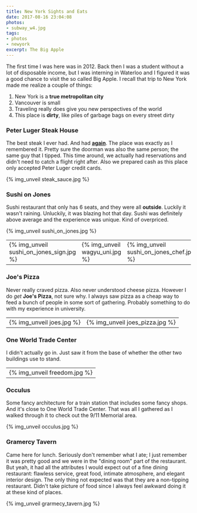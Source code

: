 ```yaml
---
title: New York Sights and Eats
date: 2017-08-16 23:04:08
photos:
- subway_w4.jpg
tags:
- photos
- newyork
excerpt: The Big Apple
---
```

The first time I was here was in 2012. Back then I was a student without a lot of disposable income, but I was interning in Waterloo and I figured it was a good chance to visit the so called Big Apple. I recall that trip to New York made me realize a couple of things:

1. New York is a **true metropolitan city**
2. Vancouver is small
3. Traveling really does give you new perspectives of the world
4. This place is **dirty**, like piles of garbage bags on every street dirty

### Peter Luger Steak House
The best steak I ever had. And had **[again](/peterluger)**. The place was exactly as I remembered it. Pretty sure the doorman was also the same person; the same guy that I tipped. This time around, we actually had reservations and didn't need to catch a flight right after. Also we prepared cash as this place only accepted Peter Luger credit cards.

{% img_unveil steak_sauce.jpg %}

### Sushi on Jones
Sushi restaurant that only has 6 seats, and they were all **outside**. Luckily it wasn't raining. Unluckily, it was blazing hot that day. Sushi was definitely above average and the experience was unique. Kind of overpriced.

{% img_unveil sushi_on_jones.jpg %}

| | | |
|-|-|-|
| {% img_unveil sushi_on_jones_sign.jpg %} | {% img_unveil wagyu_uni.jpg %} | {% img_unveil sushi_on_jones_chef.jpg %} |

### Joe's Pizza
Never really craved pizza. Also never understood cheese pizza. However I do _get_ **Joe's Pizza**, not sure why. I always saw pizza as a cheap way to feed a bunch of people in some sort of gathering. Probably something to do with my experience in university.

| | |
|-|-|
| {% img_unveil joes.jpg %} | {% img_unveil joes_pizza.jpg %} |

### One World Trade Center
I didn't actually go in. Just saw it from the base of whether the other two buildings use to stand.

| |
|-|
|{% img_unveil freedom.jpg %}|

### Occulus
Some fancy architecture for a train station that includes some fancy shops. And it's close to One World Trade Center. That was all I gathered as I walked through it to check out the 9/11 Memorial area.

{% img_unveil occulus.jpg %}

### Gramercy Tavern
Came here for lunch. Seriously don't remember what I ate; I just remember it was pretty good and we were in the "dining room" part of the restaurant. But yeah, it had all the attributes I would expect out of a fine dining restaurant: flawless service, great food, intimate atmosphere, and elegant interior design. The only thing not expected was that they are a non-tipping restaurant. Didn't take picture of food since I always feel awkward doing it at these kind of places.

{% img_unveil grarmecy_tavern.jpg %}
